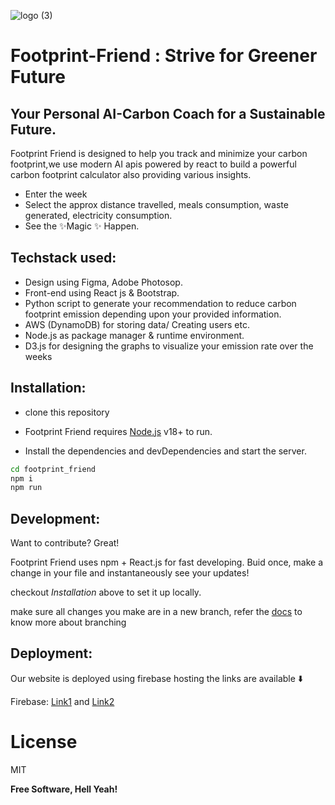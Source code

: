 ![logo (3)](https://github.com/ArchismwanChatterjee/Footprint-friend/assets/115975340/42535848-fd23-401b-bb3a-783fe06c610a)

# Footprint-Friend : Strive for Greener Future
## Your Personal AI-Carbon Coach for a Sustainable Future.


Footprint Friend is designed to help you track and minimize your carbon footprint,we use modern AI apis powered by react to build a powerful carbon footprint calculator also providing various insights.
- Enter the week
- Select the approx distance travelled, meals consumption, waste generated, electricity consumption.
- See the ✨Magic ✨ Happen.

## Techstack used:

- Design using Figma, Adobe Photosop.
- Front-end using React js & Bootstrap.
- Python script to generate your recommendation to reduce carbon footprint emission depending upon your provided information.
- AWS (DynamoDB) for storing data/ Creating users etc.
- Node.js as package manager & runtime environment.
- D3.js for designing the graphs to visualize your emission rate over the weeks

## Installation:

- clone this repository

- Footprint Friend requires [Node.js](https://nodejs.org/) v18+ to run.

- Install the dependencies and devDependencies and start the server.

```sh
cd footprint_friend
npm i
npm run
```


## Development:

Want to contribute? Great!

Footprint Friend uses npm + React.js for fast developing.
Buid once, make a change in your file and instantaneously see your updates!

checkout *Installation* above to set it up locally.

make sure all changes you make are in a new branch, refer the [docs](https://docs.github.com/en/pull-requests/collaborating-with-pull-requests/proposing-changes-to-your-work-with-pull-requests/creating-and-deleting-branches-within-your-repository) to know more about branching

## Deployment:

Our website is deployed using firebase hosting the links are available ⬇️

Firebase: [Link1](https://footprint-friend-90ccd.web.app/)  and  [Link2](https://footprint-friend-90ccd.firebaseapp.com/)

# License

MIT

**Free Software, Hell Yeah!**
